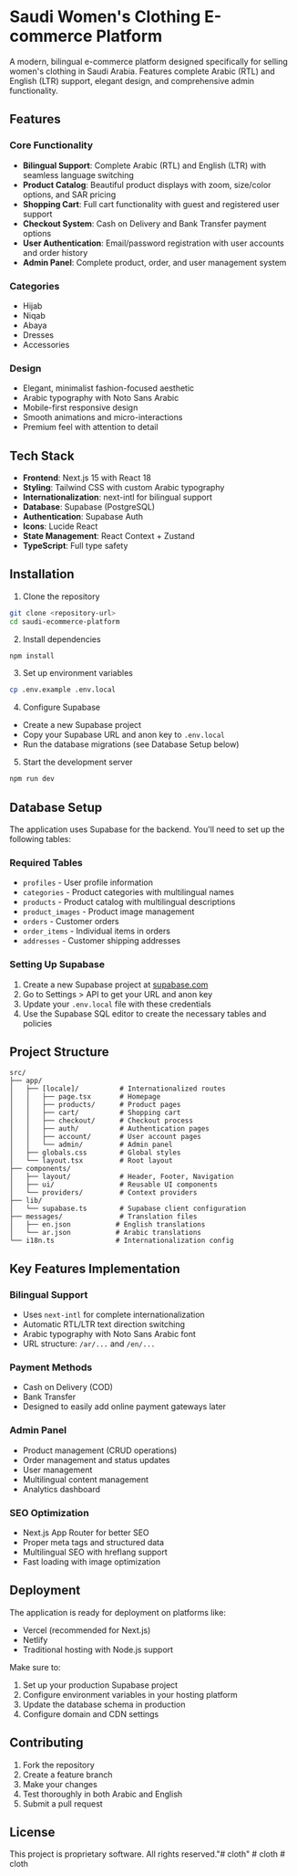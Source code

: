 # Saudi Women's Clothing E-commerce Platform

A modern, bilingual e-commerce platform designed specifically for selling women's clothing in Saudi Arabia. Features complete Arabic (RTL) and English (LTR) support, elegant design, and comprehensive admin functionality.

## Features

### Core Functionality
- **Bilingual Support**: Complete Arabic (RTL) and English (LTR) with seamless language switching
- **Product Catalog**: Beautiful product displays with zoom, size/color options, and SAR pricing
- **Shopping Cart**: Full cart functionality with guest and registered user support
- **Checkout System**: Cash on Delivery and Bank Transfer payment options
- **User Authentication**: Email/password registration with user accounts and order history
- **Admin Panel**: Complete product, order, and user management system

### Categories
- Hijab
- Niqab  
- Abaya
- Dresses
- Accessories

### Design
- Elegant, minimalist fashion-focused aesthetic
- Arabic typography with Noto Sans Arabic
- Mobile-first responsive design
- Smooth animations and micro-interactions
- Premium feel with attention to detail

## Tech Stack

- **Frontend**: Next.js 15 with React 18
- **Styling**: Tailwind CSS with custom Arabic typography
- **Internationalization**: next-intl for bilingual support
- **Database**: Supabase (PostgreSQL)
- **Authentication**: Supabase Auth
- **Icons**: Lucide React
- **State Management**: React Context + Zustand
- **TypeScript**: Full type safety

## Installation

1. Clone the repository
```bash
git clone <repository-url>
cd saudi-ecommerce-platform
```

2. Install dependencies
```bash
npm install
```

3. Set up environment variables
```bash
cp .env.example .env.local
```

4. Configure Supabase
- Create a new Supabase project
- Copy your Supabase URL and anon key to `.env.local`
- Run the database migrations (see Database Setup below)

5. Start the development server
```bash
npm run dev
```

## Database Setup

The application uses Supabase for the backend. You'll need to set up the following tables:

### Required Tables
- `profiles` - User profile information
- `categories` - Product categories with multilingual names
- `products` - Product catalog with multilingual descriptions
- `product_images` - Product image management
- `orders` - Customer orders
- `order_items` - Individual items in orders
- `addresses` - Customer shipping addresses

### Setting Up Supabase

1. Create a new Supabase project at [supabase.com](https://supabase.com)
2. Go to Settings > API to get your URL and anon key
3. Update your `.env.local` file with these credentials
4. Use the Supabase SQL editor to create the necessary tables and policies

## Project Structure

```
src/
├── app/
│   ├── [locale]/          # Internationalized routes
│   │   ├── page.tsx       # Homepage
│   │   ├── products/      # Product pages
│   │   ├── cart/          # Shopping cart
│   │   ├── checkout/      # Checkout process
│   │   ├── auth/          # Authentication pages
│   │   ├── account/       # User account pages
│   │   └── admin/         # Admin panel
│   ├── globals.css        # Global styles
│   └── layout.tsx         # Root layout
├── components/
│   ├── layout/            # Header, Footer, Navigation
│   ├── ui/                # Reusable UI components
│   └── providers/         # Context providers
├── lib/
│   └── supabase.ts        # Supabase client configuration
├── messages/              # Translation files
│   ├── en.json           # English translations
│   └── ar.json           # Arabic translations
└── i18n.ts               # Internationalization config
```

## Key Features Implementation

### Bilingual Support
- Uses `next-intl` for complete internationalization
- Automatic RTL/LTR text direction switching
- Arabic typography with Noto Sans Arabic font
- URL structure: `/ar/...` and `/en/...`

### Payment Methods
- Cash on Delivery (COD)
- Bank Transfer
- Designed to easily add online payment gateways later

### Admin Panel
- Product management (CRUD operations)
- Order management and status updates
- User management
- Multilingual content management
- Analytics dashboard

### SEO Optimization
- Next.js App Router for better SEO
- Proper meta tags and structured data
- Multilingual SEO with hreflang support
- Fast loading with image optimization

## Deployment

The application is ready for deployment on platforms like:
- Vercel (recommended for Next.js)
- Netlify
- Traditional hosting with Node.js support

Make sure to:
1. Set up your production Supabase project
2. Configure environment variables in your hosting platform
3. Update the database schema in production
4. Configure domain and CDN settings

## Contributing

1. Fork the repository
2. Create a feature branch
3. Make your changes
4. Test thoroughly in both Arabic and English
5. Submit a pull request

## License

This project is proprietary software. All rights reserved.\"# cloth\" 
#   c l o t h  
 # cloth
